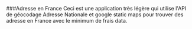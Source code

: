 ###Adresse en France
Ceci est une application très légère qui utilise l'API de géocodage Adresse Nationale et google static maps pour trouver des adresse en France avec le minimum de frais data.